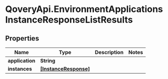 # QoveryApi.EnvironmentApplicationsInstanceResponseListResults

## Properties

Name | Type | Description | Notes
------------ | ------------- | ------------- | -------------
**application** | **String** |  | 
**instances** | [**[InstanceResponse]**](InstanceResponse.md) |  | 


